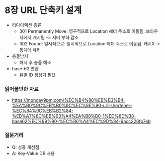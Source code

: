 # 8장 URL 단축키 설계

- 리다이렉션 종류
	- 301 Permanently Move: 영구적으로 Location 헤더 주소로 이동됨. 브라우저에서 캐시됨 -> 서버 부하 감소
	- 302 Found: 일시적으로: 일시적으로 Location 헤더 주소로 이동됨. 캐시X -> 통계에 유리
- 충돌방지
	- 해시 후 충돌 해소
- base-62 변환
	- 유일 ID 생성기 필요

### 읽어볼만한 자료
- https://monday9pm.com/%EC%B4%88%EB%B3%B4-%EA%B0%9C%EB%B0%9C%EC%9E%90-url-shortener-%EC%84%9C%EB%B2%84-%EB%A7%8C%EB%93%A4%EA%B8%B0-1%ED%8E%B8-base62%EC%99%80-%EC%B6%A4%EC%9D%84-9acc226fb7eb

### 질문거리
- Q: 성증 개선점
- A: Key-Value DB 사용
